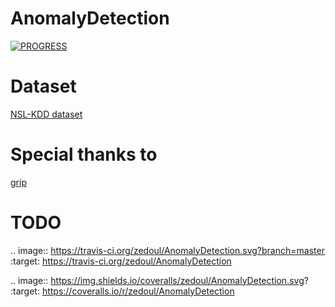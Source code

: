 AnomalyDetection
================
[![PROGRESS](https://www.sharelatex.com/github/repos/zedoul/AnomalyDetection/builds/latest/badge.svg)](https://www.sharelatex.com/github/repos/zedoul/AnomalyDetection/builds/3257683b6aa18a90d499d923f629fdd488cf7fbc/raw/output.pdf)

Dataset
=======
[NSL-KDD dataset](http://nsl.cs.unb.ca/NSL-KDD/)

Special thanks to
=================
[grip](https://github.com/joeyespo/grip)


TODO
=====
.. image:: https://travis-ci.org/zedoul/AnomalyDetection.svg?branch=master
   :target: https://travis-ci.org/zedoul/AnomalyDetection

.. image:: https://img.shields.io/coveralls/zedoul/AnomalyDetection.svg?
   :target: https://coveralls.io/r/zedoul/AnomalyDetection
